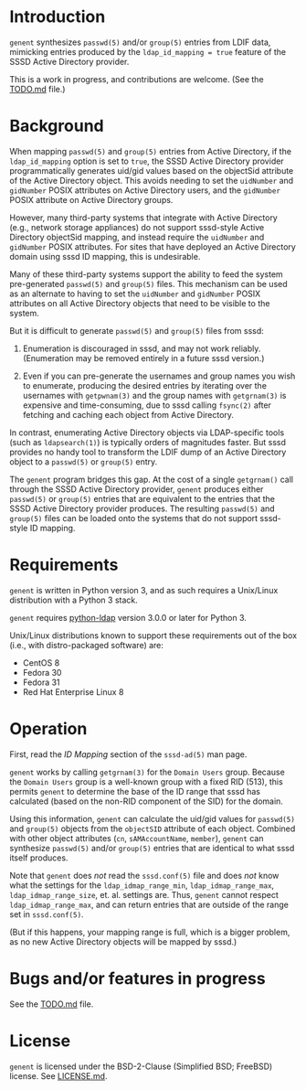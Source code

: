 # Introduction

`genent` synthesizes `passwd(5)` and/or `group(5)` entries from LDIF
data, mimicking entries produced by the `ldap_id_mapping = true`
feature of the SSSD Active Directory provider.

This is a work in progress, and contributions are welcome.  (See the
[TODO.md](TODO.md) file.)

# Background

When mapping `passwd(5)` and `group(5)` entries from Active Directory,
if the `ldap_id_mapping` option is set to `true`, the SSSD Active
Directory provider programmatically generates uid/gid values based on
the objectSid attribute of the Active Directory object.  This avoids
needing to set the `uidNumber` and `gidNumber` POSIX attributes on
Active Directory users, and the `gidNumber` POSIX attribute on Active
Directory groups.

However, many third-party systems that integrate with Active Directory
(e.g., network storage appliances) do not support sssd-style Active
Directory objectSid mapping, and instead require the `uidNumber` and
`gidNumber` POSIX attributes.  For sites that have deployed an Active
Directory domain using sssd ID mapping, this is undesirable.

Many of these third-party systems support the ability to feed the
system pre-generated `passwd(5)` and `group(5)` files.  This mechanism
can be used as an alternate to having to set the `uidNumber` and
`gidNumber` POSIX attributes on all Active Directory objects that need
to be visible to the system.

But it is difficult to generate `passwd(5)` and `group(5)` files from
sssd:

1. Enumeration is discouraged in sssd, and may not work reliably.
   (Enumeration may be removed entirely in a future sssd version.)

2. Even if you can pre-generate the usernames and group names you wish
   to enumerate, producing the desired entries by iterating over the
   usernames with `getpwnam(3)` and the group names with `getgrnam(3)`
   is expensive and time-consuming, due to sssd calling `fsync(2)`
   after fetching and caching each object from Active Directory.

In contrast, enumerating Active Directory objects via LDAP-specific
tools (such as `ldapsearch(1)`) is typically orders of magnitudes
faster.  But sssd provides no handy tool to transform the LDIF dump of
an Active Directory object to a `passwd(5)` or `group(5)` entry.

The `genent` program bridges this gap.  At the cost of a single
`getgrnam()` call through the SSSD Active Directory provider, `genent`
produces either `passwd(5)` or `group(5)` entries that are equivalent
to the entries that the SSSD Active Directory provider produces.  The
resulting `passwd(5)` and `group(5)` files can be loaded onto the
systems that do not support sssd-style ID mapping.

# Requirements

`genent` is written in Python version 3, and as such requires a
Unix/Linux distribution with a Python 3 stack.

`genent` requires [python-ldap](https://www.python-ldap.org/) version
3.0.0 or later for Python 3.

Unix/Linux distributions known to support these requirements out of
the box (i.e., with distro-packaged software) are:

* CentOS 8
* Fedora 30
* Fedora 31
* Red Hat Enterprise Linux 8

# Operation

First, read the _ID Mapping_ section of the `sssd-ad(5)` man page.

`genent` works by calling `getgrnam(3)` for the `Domain Users` group.
Because the `Domain Users` group is a well-known group with a fixed
RID (513), this permits `genent` to determine the base of the ID range
that sssd has calculated (based on the non-RID component of the SID)
for the domain.

Using this information, `genent` can calculate the uid/gid values for
`passwd(5)` and `group(5)` objects from the `objectSID` attribute of
each object.  Combined with other object attributes (`cn`,
`sAMAccountName`, `member`), `genent` can synthesize `passwd(5)`
and/or `group(5)` entries that are identical to what sssd itself
produces.

Note that `genent` does _not_ read the `sssd.conf(5)` file and does
_not_ know what the settings for the `ldap_idmap_range_min`,
`ldap_idmap_range_max`, `ldap_idmap_range_size`, et. al. settings are.
Thus, `genent` cannot respect `ldap_idmap_range_max`, and can return
entries that are outside of the range set in `sssd.conf(5)`.

(But if this happens, your mapping range is full, which is a bigger
problem, as no new Active Directory objects will be mapped by sssd.)

# Bugs and/or features in progress

See the [TODO.md](TODO.md) file.

# License

`genent` is licensed under the BSD-2-Clause (Simplified BSD; FreeBSD)
license.  See [LICENSE.md](LICENSE.md).
